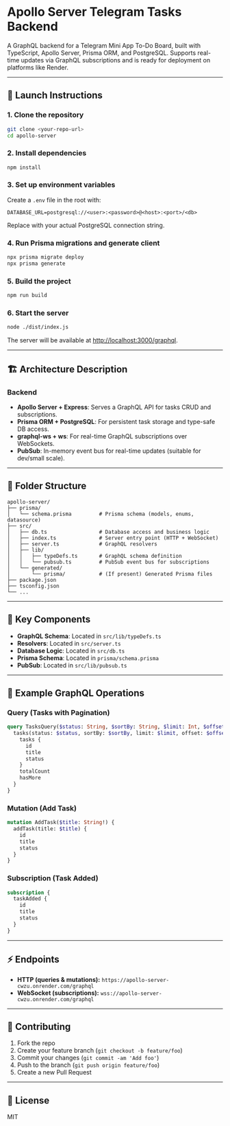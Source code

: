 # Apollo Server Telegram Tasks Backend

A GraphQL backend for a Telegram Mini App To-Do Board, built with TypeScript, Apollo Server, Prisma ORM, and PostgreSQL.
Supports real-time updates via GraphQL subscriptions and is ready for deployment on platforms like Render.

---

## 🚀 Launch Instructions

### 1. **Clone the repository**

```bash
git clone <your-repo-url>
cd apollo-server
```

### 2. **Install dependencies**

```bash
npm install
```

### 3. **Set up environment variables**

Create a `.env` file in the root with:

```
DATABASE_URL=postgresql://<user>:<password>@<host>:<port>/<db>
```

Replace with your actual PostgreSQL connection string.

### 4. **Run Prisma migrations and generate client**

```bash
npx prisma migrate deploy
npx prisma generate
```

### 5. **Build the project**

```bash
npm run build
```

### 6. **Start the server**

```bash
node ./dist/index.js
```

The server will be available at [http://localhost:3000/graphql](http://localhost:3000/graphql).

---

## 🏗️ Architecture Description

### **Backend**

- **Apollo Server + Express**: Serves a GraphQL API for tasks CRUD and subscriptions.
- **Prisma ORM + PostgreSQL**: For persistent task storage and type-safe DB access.
- **graphql-ws + ws**: For real-time GraphQL subscriptions over WebSockets.
- **PubSub**: In-memory event bus for real-time updates (suitable for dev/small scale).

---

## 📁 Folder Structure

```
apollo-server/
├── prisma/
│   └── schema.prisma         # Prisma schema (models, enums, datasource)
├── src/
│   ├── db.ts                 # Database access and business logic
│   ├── index.ts              # Server entry point (HTTP + WebSocket)
│   ├── server.ts             # GraphQL resolvers
│   ├── lib/
│   │   ├── typeDefs.ts       # GraphQL schema definition
│   │   └── pubsub.ts         # PubSub event bus for subscriptions
│   └── generated/
│       └── prisma/           # (If present) Generated Prisma files
├── package.json
├── tsconfig.json
└── ...
```

---

## 🧩 Key Components

- **GraphQL Schema**: Located in `src/lib/typeDefs.ts`
- **Resolvers**: Located in `src/server.ts`
- **Database Logic**: Located in `src/db.ts`
- **Prisma Schema**: Located in `prisma/schema.prisma`
- **PubSub**: Located in `src/lib/pubsub.ts`

---

## 🧬 Example GraphQL Operations

### **Query (Tasks with Pagination)**

```graphql
query TasksQuery($status: String, $sortBy: String, $limit: Int, $offset: Int) {
  tasks(status: $status, sortBy: $sortBy, limit: $limit, offset: $offset) {
    tasks {
      id
      title
      status
    }
    totalCount
    hasMore
  }
}
```

### **Mutation (Add Task)**

```graphql
mutation AddTask($title: String!) {
  addTask(title: $title) {
    id
    title
    status
  }
}
```

### **Subscription (Task Added)**

```graphql
subscription {
  taskAdded {
    id
    title
    status
  }
}
```

---

## ⚡ Endpoints

- **HTTP (queries & mutations):**
  `https://apollo-server-cwzu.onrender.com/graphql`
- **WebSocket (subscriptions):**
  `wss://apollo-server-cwzu.onrender.com/graphql`

---

## 📝 Contributing

1. Fork the repo
2. Create your feature branch (`git checkout -b feature/foo`)
3. Commit your changes (`git commit -am 'Add foo'`)
4. Push to the branch (`git push origin feature/foo`)
5. Create a new Pull Request

---

## 📄 License

MIT
